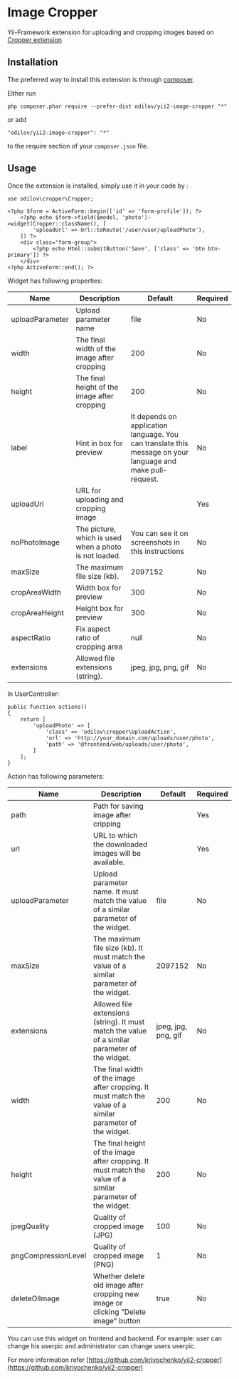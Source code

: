 Image Cropper
===========
Yii-Framework extension for uploading and cropping images based on [Cropper extension](https://github.com/krivochenko/yii2-cropper/)

Installation
------------

The preferred way to install this extension is through [composer](http://getcomposer.org/download/).

Either run

```
php composer.phar require --prefer-dist odilov/yii2-image-cropper "*"
```

or add

```
"odilov/yii2-image-cropper": "*"
```

to the require section of your `composer.json` file.

Usage
-----

Once the extension is installed, simply use it in your code by  :

```
use odilov\cropper\Cropper;
```


```
<?php $form = ActiveForm::begin(['id' => 'form-profile']); ?>
    <?php echo $form->field($model, 'photo')->widget(Cropper::className(), [
        'uploadUrl' => Url::toRoute('/user/user/uploadPhoto'),
    ]) ?>
    <div class="form-group">
        <?php echo Html::submitButton('Save', ['class' => 'btn btn-primary']) ?>
    </div>
<?php ActiveForm::end(); ?>
```
Widget has following properties:

| Name     | Description    | Default |  Required   |
| --------|---------|-------|------|
| uploadParameter  | Upload parameter name | file    |No |
| width  | The final width of the image after cropping | 200    |No |
| height  | The final height of the image after cropping | 200    |No |
| label  | Hint in box for preview | It depends on application language. You can translate this message on your language and make pull-request.    |No |
| uploadUrl  | URL for uploading and cropping image |     |Yes |
| noPhotoImage  | The picture, which is used when a photo is not loaded. | You can see it on screenshots in this instructions   |No |
| maxSize  | The maximum file size (kb).  | 2097152    |No |
| cropAreaWidth  | Width box for preview | 300    |No |
| cropAreaHeight  | Height box for preview | 300    |No |
| aspectRatio | Fix aspect ratio of cropping area | null |No |
| extensions  | Allowed file extensions (string). | jpeg, jpg, png, gif    |No |


In UserController:

```
public function actions()
{
    return [
        'uploadPhoto' => [
            'class' => 'odilov\cropper\UploadAction',
            'url' => 'http://your_domain.com/uploads/user/photo',
            'path' => '@frontend/web/uploads/user/photo',
        ]
    ];
}
```
Action has following parameters:

| Name     | Description    | Default |  Required   |
| --------|---------|-------|------|
| path  | Path for saving image after cripping |     |Yes |
| url  | URL to which the downloaded images will be available. |  |Yes |
| uploadParameter  | Upload parameter name. It must match the value of a similar parameter of the widget. | file    |No |
| maxSize  | The maximum file size (kb). It must match the value of a similar parameter of the widget. | 2097152    |No |
| extensions  | Allowed file extensions (string). It must match the value of a similar parameter of the widget. | jpeg, jpg, png, gif    |No |
| width  | The final width of the image after cropping. It must match the value of a similar parameter of the widget. | 200    |No |
| height  | The final height of the image after cropping. It must match the value of a similar parameter of the widget. | 200    |No |
| jpegQuality  | Quality of cropped image (JPG) | 100    |No |
| pngCompressionLevel  | Quality of cropped image (PNG) | 1    |No |
| deleteOlImage   | Whether delete old image after cropping new image or clicking "Delete image" button |  true   |   No


You can use this widget on frontend and backend. For example: user can change his userpic and administrator can change users userpic.

For more information refer [https://github.com/krivochenko/yii2-cropper](https://github.com/krivochenko/yii2-cropper)


